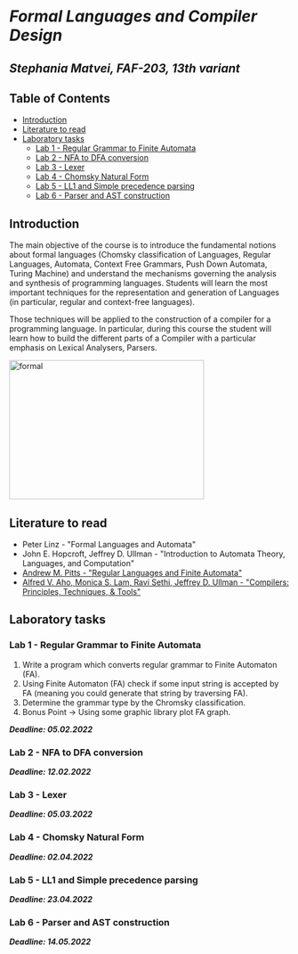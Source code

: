 
# *Formal Languages and Compiler Design*

## *Stephania Matvei, FAF-203, 13th variant*

## Table of Contents

* [Introduction](#introduction)
* [Literature to read](#literature-to-read)
* [Laboratory tasks](#laboratory-tasks)
  * [Lab 1 -  Regular Grammar to Finite Automata](#lab-1---regular-grammar-to-finite-automata)
  * [Lab 2 - NFA to DFA conversion](#lab-2---nfa-to-dfa-conversion)
  * [Lab 3 - Lexer](#lab-3---lexer)
  * [Lab 4 - Chomsky Natural Form](#lab-4---chomsky-natural-form)
  * [Lab 5 - LL1 and Simple precedence parsing](#lab-5---ll1-and-simple-precedence-parsing)
  * [Lab 6 - Parser and AST construction](#lab-6---parser-and-ast-construction)

## Introduction


The main objective of the course is to introduce the fundamental notions about formal languages (Chomsky classification of Languages, Regular Languages, Automata, Context Free Grammars, Push Down Automata, Turing Machine) and understand the mechanisms governing the analysis and synthesis of programming languages. Students will learn the most important techniques for the representation and generation of Languages (in particular, regular and context-free languages).

Those techniques will be applied to the construction of a compiler for a programming language. In particular, during this course the student will learn how to build the different parts of a Compiler with a particular emphasis on Lexical Analysers, Parsers.

<img src="https://cs.fit.edu/~ryan/cse4083/formal1.png" width="350" height="250" align="middle" alt="formal">  

## Literature to read

- Peter Linz - "Formal Languages and Automata"
- John E. Hopcroft, Jeffrey D. Ullman - "Introduction to Automata Theory, Languages, and Computation"
- [Andrew M. Pitts - "Regular Languages and Finite Automata"](https://www.cl.cam.ac.uk/teaching/0910/RLFA/reglfa.pdf)
- [Alfred V. Aho, Monica S. Lam, Ravi Sethi, Jeffrey D. Ullman - "Compilers: Principles, Techniques, & Tools"](http://ce.sharif.edu/courses/94-95/1/ce414-2/resources/root/Text%20Books/Compiler%20Design/Alfred%20V.%20Aho,%20Monica%20S.%20Lam,%20Ravi%20Sethi,%20Jeffrey%20D.%20Ullman-Compilers%20-%20Principles,%20Techniques,%20and%20Tools-Pearson_Addison%20Wesley%20(2006).pdf)

## Laboratory tasks

### Lab 1 - Regular Grammar to Finite Automata

1. Write a program which converts regular grammar to Finite Automaton (FA).
2. Using Finite Automaton (FA) check if some input string is accepted by FA  (meaning you could generate that string by traversing FA).
3. Determine the grammar type by the Chromsky classification.
4. Bonus Point -> Using some graphic library plot FA graph.

***Deadline: 05.02.2022***

### Lab 2 - NFA to DFA conversion

***Deadline: 12.02.2022***

### Lab 3 - Lexer

***Deadline: 05.03.2022***

### Lab 4 - Chomsky Natural Form

***Deadline: 02.04.2022***

### Lab 5 - LL1 and Simple precedence parsing

***Deadline: 23.04.2022***

### Lab 6 - Parser and AST construction

***Deadline: 14.05.2022***